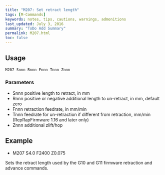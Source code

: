 ```yaml
---
title: "M207: Set retract length" 
tags: [M-Commands]
keywords: notes, tips, cautions, warnings, admonitions
last_updated: July 3, 2016
summary: "ToDo Add Summary"
permalink: M207.html
toc: false
---
```



## Usage ##
```
M207 Snnn Rnnn Fnnn Tnnn Znnn
```

### Parameters ###

+ Snnn positive length to retract, in mm
+ Rnnn positive or negative additional length to un-retract, in mm, default zero
+ Fnnn retraction feedrate, in mm/min
+ Tnnn feedrate for un-retraction if different from retraction, mm/min (RepRapFirmware 1.16 and later only)
+ Znnn additional zlift/hop

## Example ##

+ M207 S4.0 F2400 Z0.075

Sets the retract length used by the G10 and G11 firmware retraction and advance commands.
